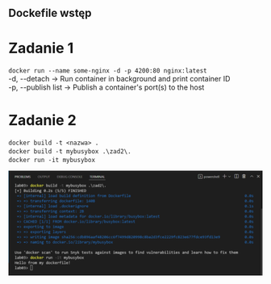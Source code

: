 ## Dockefile wstęp

# Zadanie 1
`docker run --name some-nginx -d -p 4200:80 nginx:latest` <br />
-d, --detach -> Run container in background and print container ID <br />
-p, --publish list -> Publish a container's port(s) to the host <br />

# Zadanie 2
`docker build -t <nazwa> .` <br />
`docker build -t mybusybox .\zad2\.` <br />
`docker run -it mybusybox` <br />

![ScreenShot](zad2/zad2.PNG)